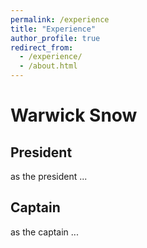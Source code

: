 ```yaml
---
permalink: /experience
title: "Experience"
author_profile: true
redirect_from: 
  - /experience/
  - /about.html
---
```


# Warwick Snow
## President
as the president ...

## Captain 
as the captain ...
